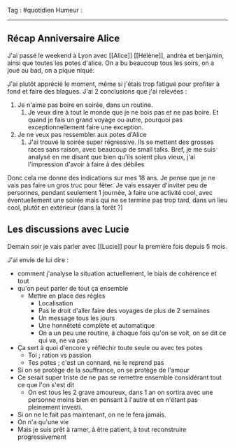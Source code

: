 Tag : #quotidien 
Humeur : 
***

## Récap Anniversaire Alice

J'ai passé le weekend à Lyon avec [[Alice]] [[Hélène]], andréa et benjamin, ainsi que toutes les potes d'alice.
On a bu beaucoup tous les soirs, on a joué au bad, on a pique niqué.

J'ai plutôt apprécié le moment, même si j'étais trop fatigué pour profiter à fond et faire des blagues. 
J'ai 2 conclusions que j'ai relevées :
1. Je n'aime pas boire en soirée, dans un routine.
	1. Je veux dire à tout le monde que je ne bois pas et ne pas boire. Et quand je fais un grand voyage ou autre, pourquoi pas exceptionnellement faire une exception.
2. Je ne veux pas ressembler aux potes d'Alice
	1. J'ai trouvé la soirée super régressive. Ils se mettent des grosses races sans raison, avec beaucoup de small talks. Bref, je me suis analysé en me disant que bien qu'ils soient plus vieux, j'ai l'impression d'avoir à faire à des débiles

Donc cela me donne des indications sur mes 18 ans. 
Je pense que je ne vais pas faire un gros truc pour fêter. 
Je vais essayer d'inviter peu de personnes, pendant seulement 1 journée, à faire une activité cool, avec éventuellement une soirée mais qui ne se termine pas trop tard, dans un lieu cool, plutôt en extérieur (dans la forêt ?)

## Les discussions avec Lucie
Demain soir je vais parler avec [[Lucie]] pour la première fois depuis 5 mois. 

J'ai envie de lui dire : 
- comment j'analyse la situation actuellement, le biais de cohérence et tout
- qu'on peut parler de tout ça ensemble
	- Mettre en place des règles
		- Localisation
		- Pas le droit d'aller faire des voyages de plus de 2 semaines
		- Un message tous les jours
		- Une honnêteté complète et automatique
		- On a un peu une routine, à chaque fois qu'on se voit, on se dit ce qui va, ne va pas
- Ça sert à quoi d'encore y réfléchir toute seule ou avec tes potes 
	- Toi ; ration vs passion
	- Tes potes ; c'est un connard, ne le reprend pas
- Si on se protège de la souffrance, on se protège de l'amour
- Ce serait super triste de ne pas se remettre ensemble considérant tout ce que l'on s'est dit
	- On est tous les 2 grave amoureux, dans 1 an on sortira avec une personne moins bien en pensant à l'autre et en n'étant pas pleinement investi.
- Si on ne le fait pas maintenant, on ne le fera jamais.
- On n'a qu'une vie
- Mais je suis prêt à ramer, à être patient, à tout reconstruire progressivement
